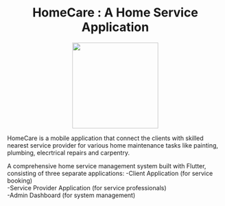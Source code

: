 <h1 align = "center">HomeCare : A Home Service Application</h1>
 <p align="center">  <img src="https://png.pngtree.com/png-vector/20230511/ourmid/pngtree-home-service-logo-vector-png-image_7095332.png" width="200" height="200"></p>
 HomeCare is a mobile application that connect the clients with skilled nearest service provider for various home maintenance tasks like painting, plumbing, elecrtrical repairs and carpentry.  

 A comprehensive home service management system built with Flutter, consisting of three separate applications:
 -Client Application (for service booking)  
 -Service Provider Application (for service professionals)  
 -Admin Dashboard (for system management)  
 


